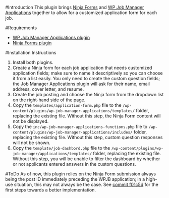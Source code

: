 #Introduction
This plugin brings [Ninja Forms](https://wordpress.org/plugins/ninja-forms/) and [WP Job Manager Applications](https://wpjobmanager.com/add-ons/applications/) together to allow for a customized application form for each job.

#Requirements
- [WP Job Manager Applications plugin](https://wpjobmanager.com/add-ons/applications/)
- [Ninja Forms plugin](https://wordpress.org/plugins/ninja-forms/)

#Installation Instructions
1. Install both plugins.
1. Create a Ninja form for each job application that needs customized application fields; make sure to name it descriptively so you can choose it from a list easily. You only need to create the custom question fields; the Job Manager Applications plugin will ask for their name, email address, cover letter, and resume.
1. Create the job posting and choose the Ninja form from the dropdown list on the right-hand side of the page.
1. Copy the `templates/application-form.php` file to the `/wp-content/plugins/wp-job-manager-applications/templates/` folder, replacing the existing file. Without this step, the Ninja Form content will not be displayed.
1. Copy the `inc/wp-job-manager-applications-functions.php` file to `/wp-content/plugins/wp-job-manager-applications/includes/` folder, replacing the existing file. Without this step, custom question responses will not be shown.
1. Copy the `template/job-dashbord.php` file to the `/wp-content/plugins/wp-job-manager/applications/templates/` folder, replacing the existing file. Without this step, you will be unable to filter the dashboard by whether or not applicants entered answers in the custom questions.

#ToDo
As of now, this plugin relies on the Ninja Form submission always being the post ID immediately preceding the WPJB application; in a high-use situation, this may not always be the case. See [commit f01c5d](https://github.com/macbookandrew/wp-job-manager-customized-applications/commit/f01c5d903c9a8bfc0b687777283dcddb835bdccc) for the first steps towards a better implementation.
